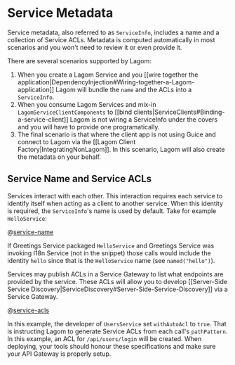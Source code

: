 # Service Metadata

Service metadata, also referred to as `ServiceInfo`, includes a name and a collection of Service ACLs. Metadata is computed automatically in most scenarios and you won't need to review it or even provide it.

There are several scenarios supported by Lagom:

1. When you create a Lagom Service and you [[wire together the application|DependencyInjection#Wiring-together-a-Lagom-application]] Lagom will bundle the `name` and the ACLs into a `ServiceInfo`.
2. When you consume Lagom Services and mix-in `LagomServiceClientComponents` to [[bind clients|ServiceClients#Binding-a-service-client]] Lagom is not wiring a ServiceInfo under the covers and you will have to provide one programatically.
3. The final scenario is that where the client app is not using Guice and connect to Lagom via the [[Lagom Client Factory|IntegratingNonLagom]]. In this scenario, Lagom will also create the metadata on your behalf.



## Service Name and Service ACLs

Services interact with each other. This interaction requires each service to identify itself when acting as a client to another service. When this identity is required, the `ServiceInfo`'s name is used by default. Take for example `HelloService`:

@[service-name](code/ServiceInfo.scala)

If Greetings Service packaged `HelloService` and Greetings Service was invoking I18n Service (not in the snippet) those calls would include the identity `hello` since that is the `HelloService` name (see `named("hello")`).

Services may publish ACLs in a Service Gateway to list what endpoints are provided by the service. These ACLs will allow you to develop [[Server-Side Service Discovery|ServiceDiscovery#Server-Side-Service-Discovery]] via a Service Gateway.

@[service-acls](code/ServiceInfo.scala)

In this example, the developer of `UsersService` set `withAutoAcl` to `true`. That is instructing Lagom to generate Service ACLs from each call's `pathPattern`. In this example, an ACL for `/api/users/login` will be created. When deploying, your tools should honour these specifications and make sure your API Gateway is properly setup.
